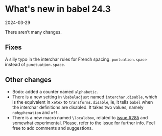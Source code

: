# What's new in babel 24.3

2024-03-29

There aren’t many changes.

## Fixes

A silly typo in the interchar rules for French spacing:
`puntuation.space` instead of `punctuation.space`.

## Other changes

* Bodo: added a counter named `alphabetic`.
* There is a new setting in `\babeladjust` named `interchar.disable`,
  which is the equivalent in `xetex` to `transforms.disable`, ie, it 
  tells `babel` when the interchar definitions are disabled. It takes
  two values, namely `nohyphenation` and `off`.
* There is a new macro named `\localebox`, related to [issue
  #285](https://github.com/latex3/babel/issues/285) and somewhat
  experimental. Please, refer to the issue for further info. Feel free
  to add comments and suggestions.